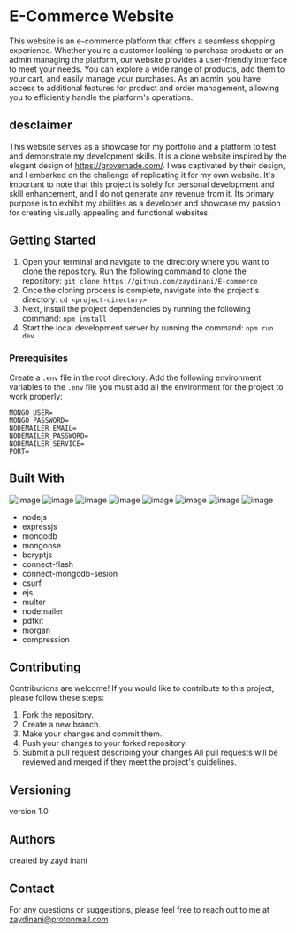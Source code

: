 # E-Commerce Website


This website is an e-commerce platform that offers a seamless shopping experience. Whether you're a customer looking to purchase products or an admin managing the platform, our website provides a user-friendly interface to meet your needs. You can explore a wide range of products, add them to your cart, and easily manage your purchases. As an admin, you have access to additional features for product and order management, allowing you to efficiently handle the platform's operations.

## desclaimer 

This website serves as a showcase for my portfolio and a platform to test and demonstrate my development skills. It is a clone website inspired by the elegant design of https://grovemade.com/. I was captivated by their design, and I embarked on the challenge of replicating it for my own website. It's important to note that this project is solely for personal development and skill enhancement, and I do not generate any revenue from it. Its primary purpose is to exhibit my abilities as a developer and showcase my passion for creating visually appealing and functional websites.

## Getting Started
1. Open your terminal and navigate to the directory where you want to clone the repository.
Run the following command to clone the repository:
```git clone https://github.com/zaydinani/E-commerce```
2. Once the cloning process is complete, navigate into the project's directory:
```cd <project-directory>```
3. Next, install the project dependencies by running the following command:
```npm install```
4. Start the local development server by running the command:
```npm run dev```

### Prerequisites
Create a ```.env``` file in the root directory.
Add the following environment variables to the ```.env``` file you must add all the environment for the project to work properly:
```
MONGO_USER=
MONGO_PASSWORD=
NODEMAILER_EMAIL=
NODEMAILER_PASSWORD=
NODEMAILER_SERVICE=
PORT=
```

## Built With
![image](https://img.shields.io/badge/HTML5-E34F26?style=for-the-badge&logo=html5&logoColor=white)
![image](https://img.shields.io/badge/CSS3-1572B6?style=for-the-badge&logo=css3&logoColor=white)
![image](https://img.shields.io/badge/JavaScript-323330?style=for-the-badge&logo=javascript&logoColor=F7DF1E)
![image](https://img.shields.io/badge/Node.js-339933?style=for-the-badge&logo=nodedotjs&logoColor=white)
![image](https://img.shields.io/badge/Express.js-000000?style=for-the-badge&logo=express&logoColor=white)
![image](https://img.shields.io/badge/MongoDB-4EA94B?style=for-the-badge&logo=mongodb&logoColor=white)
![image](https://img.shields.io/badge/Chart.js-FF6384?style=for-the-badge&logo=chartdotjs&logoColor=white)
![image](https://img.shields.io/badge/Font_Awesome-339AF0?style=for-the-badge&logo=fontawesome&logoColor=white)

* nodejs
* expressjs
* mongodb
* mongoose
* bcryptjs
* connect-flash
* connect-mongodb-sesion
* csurf
* ejs
* multer
* nodemailer
* pdfkit
* morgan
* compression
## Contributing

Contributions are welcome! If you would like to contribute to this project, please follow these steps:

1. Fork the repository.
2. Create a new branch.
3. Make your changes and commit them.
4. Push your changes to your forked repository.
5. Submit a pull request describing your changes
All pull requests will be reviewed and merged if they meet the project's guidelines.

## Versioning

version 1.0

## Authors

created by zayd inani

## Contact
For any questions or suggestions, please feel free to reach out to me at zaydinani@protonmail.com

